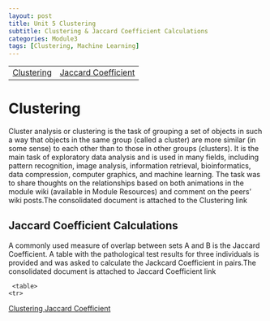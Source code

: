 ```yaml
---
layout: post
title: Unit 5 Clustering
subtitle: Clustering & Jaccard Coefficient Calculations
categories: Module3
tags: [Clustering, Machine Learning]
---
```

<html lang="en">
    <table>
    <tr>
   <td> <a href="../../../../artefacts/ML-Unit5-Wiki Activity- Clustering.pdf" target="_blank" class="button large">Clustering </a></td> 
       <td> <a href="../../../../artefacts/ML-Unit5-Jaccard Coefficient Calculations.pdf" target="_blank" class="button large">Jaccard Coefficient</a></td> 
    </tr>
</table>

<body>

<h1>Clustering</h1>
    <p>Cluster analysis or clustering is the task of grouping a set of objects in such a way that objects in the same group (called a cluster) are more similar (in some sense) to each other than to those in other groups (clusters). It is the main task of exploratory data analysis and is used in many fields, including pattern recognition, image analysis, information retrieval, bioinformatics, data compression, computer graphics, and machine learning. The task was to share  thoughts on the relationships based on both animations in the module wiki (available in Module Resources) and comment on the peers’ wiki posts.The consolidated document is attached to the Clustering link</p>


<h2>Jaccard Coefficient Calculations</h2>
  
<p> A commonly used measure of overlap between sets A and B is the Jaccard Coefficient. A table with the pathological test results for three individuals is provided and was asked to calculate the Jackcard Coefficient in pairs.The consolidated document is attached to Jaccard Coefficient link </p>

</body>
</html>



     <table>
    <tr>
   <td> <a href="../../../../artefacts/ML-Unit5-Wiki Activity- Clustering.pdf" target="_blank" class="button large">Clustering </a></td> 
       <td> <a href="../../../../artefacts/ML-Unit5-Jaccard Coefficient Calculations.pdf" target="_blank" class="button large">Jaccard Coefficient</a></td> 
    </tr>
</table>
